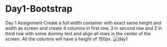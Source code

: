 # Day1-Bootstrap
Day 1 Assignment  Create a full width container with exact same height and width as screen and create 4 columns in first row, 3 in second row and 2 in third row with some dummy text and align all rows in the center of the screen.  All the columns will have a height of 150px.
![day1](https://user-images.githubusercontent.com/31299500/128600385-9aea33f1-fb79-453e-9d59-df1231e5f84d.PNG)
